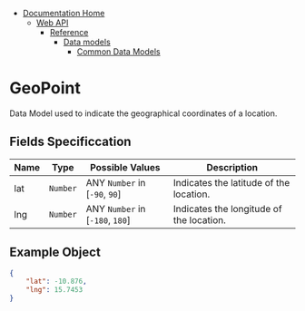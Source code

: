 * [Documentation Home](../../../../README.md)  
  * [Web API](../../../index.md)  
    * [Reference](../../index.md)
        * [Data models](../index.md)
		    * [Common Data Models](index.md)

# GeoPoint


Data Model used to indicate the geographical coordinates of a location.

## Fields Specificcation

Name        |Type      | Possible Values |  Description
------------|----------|----------------|-----------
lat | `Number` | ANY `Number` in [`-90`, `90`] | Indicates the latitude of the location. 
lng | `Number` | ANY `Number` in [`-180`, `180`] | Indicates the longitude of the location. 


## Example Object


```json
{
    "lat": -10.876,
    "lng": 15.7453
}
```
